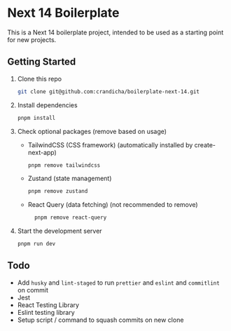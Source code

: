 # Next 14 Boilerplate

This is a Next 14 boilerplate project, intended to be used as a starting point for new projects.

## Getting Started

1. Clone this repo

    ``` bash
    git clone git@github.com:crandicha/boilerplate-next-14.git
    ```

2. Install dependencies

    ``` bash
    pnpm install
    ```

3. Check optional packages (remove based on usage)

    - TailwindCSS (CSS framework) (automatically installed by create-next-app)

      ``` bash
      pnpm remove tailwindcss
      ```
    - Zustand (state management)

      ``` bash
      pnpm remove zustand
      ```

    - React Query (data fetching) (not recommended to remove)

      ``` bash
        pnpm remove react-query
        ```


4. Start the development server

    ``` bash
    pnpm run dev
    ```

## Todo

- Add `husky` and `lint-staged` to run `prettier` and `eslint` and `commitlint` on commit
- Jest
- React Testing Library
- Eslint testing library
- Setup script / command to squash commits on new clone

